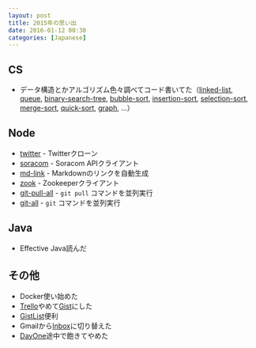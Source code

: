 ```yaml
---
layout: post
title: 2015年の思い出
date: 2016-01-12 00:30
categories: [Japanese]
---
```


## CS

- データ構造とかアルゴリズム色々調べてコード書いてた（[linked-list](https://github.com/tatsuyaoiw/linked-list), [queue](https://github.com/tatsuyaoiw/queue), [binary-search-tree](https://github.com/tatsuyaoiw/binary-search-tree), [bubble-sort](https://github.com/tatsuyaoiw/bubble-sort), [insertion-sort](https://github.com/tatsuyaoiw/insertion-sort), [selection-sort](https://github.com/tatsuyaoiw/selection-sort), [merge-sort](https://github.com/tatsuyaoiw/merge-sort), [quick-sort](https://github.com/tatsuyaoiw/quick-sort), [graph](https://github.com/tatsuyaoiw/graph), ...）

## Node

- [twitter](https://github.com/tatsuyaoiw/twitter) - Twitterクローン
- [soracom](https://github.com/tatsuyaoiw/md-link) - Soracom APIクライアント
- [md-link](https://github.com/tatsuyaoiw/md-link) - Markdownのリンクを自動生成
- [zook](https://github.com/tatsuyaoiw/zook) - Zookeeperクライアント
- [git-pull-all](https://github.com/tatsuyaoiw/git-pull-all) - `git pull` コマンドを並列実行
- [git-all](https://github.com/tatsuyaoiw/git-all) -  `git` コマンドを並列実行

## Java

- Effective Java読んだ

## その他

- Docker使い始めた
- [Trello](https://trello.com/)やめて[Gist](https://gist.github.com/)にした
- [GistList](https://github.com/ksdev-pl/Gist-List)便利
- Gmailから[Inbox](https://www.google.com/inbox/)に切り替えた
- [DayOne](http://dayoneapp.com/)途中で飽きてやめた
